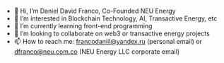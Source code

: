 - 👋 Hi, I’m Daniel David Franco, Co-Founded NEU Energy
- 👀 I’m interested in Blockchain Technology, AI, Transactive Energy, etc
- 🌱 I’m currently learning front-end programming
- 💞️ I’m looking to collaborate on web3 or transactive energy projects
- 📫 How to reach me: francodaniil@yandex.ru (personal email) or dfranco@neu.com.co (NEU Energy LLC corporate email)

<!---
DanielFranco-NEUenergy/DanielFranco-NEUenergy is a ✨ special ✨ repository because its `README.md` (this file) appears on your GitHub profile.
You can click the Preview link to take a look at your changes.
--->
